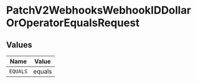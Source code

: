 # PatchV2WebhooksWebhookIDDollarOrOperatorEqualsRequest


## Values

| Name     | Value    |
| -------- | -------- |
| `EQUALS` | equals   |